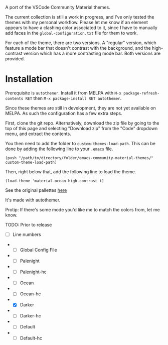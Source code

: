 A port of the VSCode Community Material themes. 

The current collection is still a work in progress, and I've only tested the themes with my personal workflow. Please let me know if an element appears to have a clashing color associated to it, since I have to manually add faces in the `global-configuration.txt` file for them to work.

For each of the theme, there are two versions. A "regular" version, which feature a mode bar that doesn't contrast with the background, and the high-contrast version which has a more contrasting mode bar. Both versions are provided.

# Installation

Prerequisite is `autothemer`. Install it from MELPA with `M-x package-refresh-contents RET` then `M-x package-install RET autothemer`.

Since these themes are still in development, they are not yet available on MELPA. As such the configuration has a few extra steps.

First, clone the git repo. Alternatively, download the zip file by going to the top of this page and selecting "Download zip" from the "Code" dropdown menu, and extract the contents.

You then need to add the folder to `custom-themes-load-path`. This can be done by adding the following line to your `.emacs` file.

```
(push "/path/to/directory/folder/emacs-community-material-themes/" custom-theme-load-path)
```

Then, right below that, add the following line to load the theme.
```
(load-theme 'material-ocean-high-contrast t)
```

See the original pallettes [here](https://github.com/material-theme/vsc-material-theme/blob/a0079e8d0cc8711cd81d410827fcc16bcb1f9e6b/scripts/generator/settings/specific/ocean-hc.ts)

It's made with autothemer.

Protip: If there's some mode you'd like me to match the colors from, let me know. 

TODO: Prior to release

- [ ] Line numbers
- - [ ] Global Config File
- - [ ] Palenight
- - [ ] Palenight-hc
- - [ ] Ocean
- - [ ] Ocean-hc
- - [x] Darker
- - [ ] Darker-hc
- - [ ] Default
- - [ ] Default-hc
